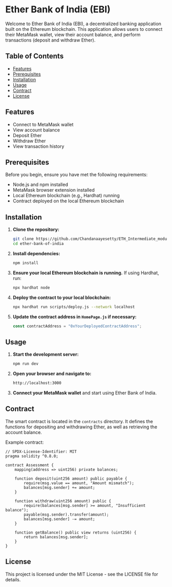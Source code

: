 # Ether Bank of India (EBI)

Welcome to Ether Bank of India (EBI), a decentralized banking application built on the Ethereum blockchain. This application allows users to connect their MetaMask wallet, view their account balance, and perform transactions (deposit and withdraw Ether).

## Table of Contents

- [Features](#features)
- [Prerequisites](#prerequisites)
- [Installation](#installation)
- [Usage](#usage)
- [Contract](#contract)
- [License](#license)

## Features

- Connect to MetaMask wallet
- View account balance
- Deposit Ether
- Withdraw Ether
- View transaction history

## Prerequisites

Before you begin, ensure you have met the following requirements:

- Node.js and npm installed
- MetaMask browser extension installed
- Local Ethereum blockchain (e.g., Hardhat) running
- Contract deployed on the local Ethereum blockchain

## Installation

1. **Clone the repository:**

   ```bash
   git clone https://github.com/Chandanaayesetty/ETH_Intermediate_module2/tree/main
   cd ether-bank-of-india
   ```

2. **Install dependencies:**

   ```bash
   npm install
   ```

3. **Ensure your local Ethereum blockchain is running.** If using Hardhat, run:

   ```bash
   npx hardhat node
   ```

4. **Deploy the contract to your local blockchain:**

   ```bash
   npx hardhat run scripts/deploy.js --network localhost
   ```

5. **Update the contract address in `HomePage.js` if necessary:**

   ```javascript
   const contractAddress = "0xYourDeployedContractAddress";
   ```

## Usage

1. **Start the development server:**

   ```bash
   npm run dev
   ```

2. **Open your browser and navigate to:**

   ```bash
   http://localhost:3000
   ```

3. **Connect your MetaMask wallet** and start using Ether Bank of India.

## Contract

The smart contract is located in the `contracts` directory. It defines the functions for depositing and withdrawing Ether, as well as retrieving the account balance. 

Example contract:

```solidity
// SPDX-License-Identifier: MIT
pragma solidity ^0.8.0;

contract Assessment {
    mapping(address => uint256) private balances;

    function deposit(uint256 amount) public payable {
        require(msg.value == amount, "Amount mismatch");
        balances[msg.sender] += amount;
    }

    function withdraw(uint256 amount) public {
        require(balances[msg.sender] >= amount, "Insufficient balance");
        payable(msg.sender).transfer(amount);
        balances[msg.sender] -= amount;
    }

    function getBalance() public view returns (uint256) {
        return balances[msg.sender];
    }
}
```

## License

This project is licensed under the MIT License - see the LICENSE file for details.
